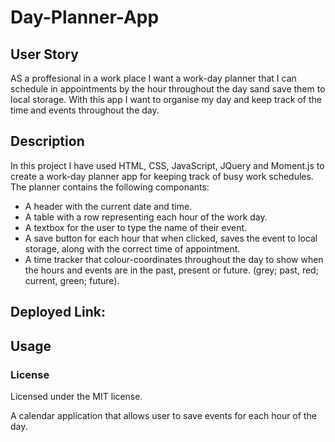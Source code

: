 # Day-Planner-App


## User Story

AS a proffesional in a work place I want a work-day planner that I can schedule in appointments by the hour throughout the day sand save them to local storage. With this app I want to organise my day and keep track of the time and events throughout the day.

## Description 

In this project I have used HTML, CSS, JavaScript, JQuery and Moment.js to create a work-day planner app for keeping track of busy work schedules. The planner contains the following componants:

* A header with the current date and time.
* A table with a row representing each hour of the work day.
* A textbox for the user to type the name of their event.
* A save button for each hour that when clicked, saves the event to local storage, along with the correct time of appointment.
* A time tracker that colour-coordinates throughout the day to show when the hours and events are in the past, present or future. (grey; past, red; current, green; future).

## Deployed Link:

## Usage 

### License 

Licensed under the MIT license.


A calendar application that allows user to save events for each hour of the day.
